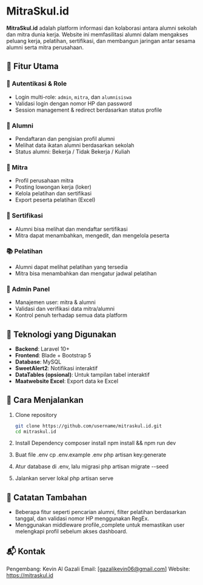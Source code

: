 # MitraSkul.id

**MitraSkul.id** adalah platform informasi dan kolaborasi antara alumni sekolah dan mitra dunia kerja. Website ini memfasilitasi alumni dalam mengakses peluang kerja, pelatihan, sertifikasi, dan membangun jaringan antar sesama alumni serta mitra perusahaan.

## 🎯 Fitur Utama

### 🔐 Autentikasi & Role
- Login multi-role: `admin`, `mitra`, dan `alumnisiswa`
- Validasi login dengan nomor HP dan password
- Session management & redirect berdasarkan status profile

### 👥 Alumni
- Pendaftaran dan pengisian profil alumni
- Melihat data ikatan alumni berdasarkan sekolah
- Status alumni: Bekerja / Tidak Bekerja / Kuliah

### 🏢 Mitra
- Profil perusahaan mitra
- Posting lowongan kerja (loker)
- Kelola pelatihan dan sertifikasi
- Export peserta pelatihan (Excel)

### 📝 Sertifikasi
- Alumni bisa melihat dan mendaftar sertifikasi
- Mitra dapat menambahkan, mengedit, dan mengelola peserta

### 📚 Pelatihan
- Alumni dapat melihat pelatihan yang tersedia
- Mitra bisa menambahkan dan mengatur jadwal pelatihan

### 📄 Admin Panel
- Manajemen user: mitra & alumni
- Validasi dan verifikasi data mitra/alumni
- Kontrol penuh terhadap semua data platform

## 🧱 Teknologi yang Digunakan

- **Backend**: Laravel 10+
- **Frontend**: Blade + Bootstrap 5
- **Database**: MySQL
- **SweetAlert2**: Notifikasi interaktif
- **DataTables (opsional)**: Untuk tampilan tabel interaktif
- **Maatwebsite Excel**: Export data ke Excel

## 🚀 Cara Menjalankan

1. Clone repository
   ```bash
   git clone https://github.com/username/mitraskul.id.git
   cd mitraskul.id

2. Install Dependency
   composer install
   npm install && npm run dev

3. Buat file .env
   cp .env.example .env
   php artisan key:generate

4. Atur database di .env, lalu migrasi
   php artisan migrate --seed

5. Jalankan server lokal
   php artisan serve

## 📝 Catatan Tambahan
- Beberapa fitur seperti pencarian alumni, filter pelatihan berdasarkan tanggal, dan validasi nomor HP menggunakan RegEx.
- Menggunakan middleware profile_complete untuk memastikan user melengkapi profil sebelum akses dashboard.

## 📬 Kontak
Pengembang: Kevin Al Gazali
Email: [gazalikevin06@gmail.com]
Website: https://mitraskul.id
